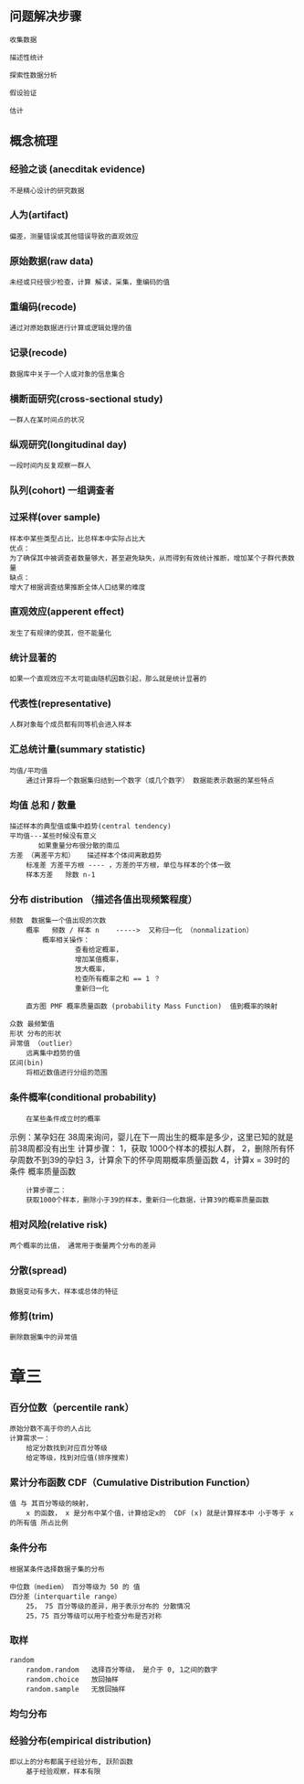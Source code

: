 ## 问题解决步骤
    收集数据

    描述性统计

    探索性数据分析

    假设验证

    估计

## 概念梳理
### 经验之谈 (anecditak evidence)
    不是精心设计的研究数据

### 人为(artifact)
    偏差，测量错误或其他错误导致的直观效应

### 原始数据(raw data)
    未经或只经很少检查，计算 解读，采集，重编码的值

### 重编码(recode)
    通过对原始数据进行计算或逻辑处理的值

### 记录(recode)
    数据库中关于一个人或对象的信息集合


### 横断面研究(cross-sectional study)
    一群人在某时间点的状况

### 纵观研究(longitudinal day)
    一段时间内反复观察一群人

### 队列(cohort) 一组调查者

### 过采样(over sample)
    样本中某些类型占比，比总样本中实际占比大
    优点：
    为了确保其中被调查者数量够大，甚至避免缺失，从而得到有效统计推断，增加某个子群代表数量
    缺点：
    增大了根据调查结果推断全体人口结果的难度
### 直观效应(apperent effect)
    发生了有规律的使其，但不能量化
  
### 统计显著的
    如果一个直观效应不太可能由随机因数引起，那么就是统计显著的

### 代表性(representative)
    人群对象每个成员都有同等机会进入样本

### 汇总统计量(summary statistic)
    均值/平均值
        通过计算将一个数据集归结到一个数字（或几个数字） 数据能表示数据的某些特点
        
### 均值  总和 / 数量
    描述样本的典型值或集中趋势(central tendency)
    平均值---某些时候没有意义
           如果重量分布很分散的南瓜
    方差 （离差平方和）   描述样本个体间离散趋势
        标准差 方差平方根 ---- ，方差的平方根，单位与样本的个体一致
        样本方差   除数 n-1
        
### 分布 distribution （描述各值出现频繁程度）
    频数  数据集一个值出现的次数
        概率   频数 / 样本 n    ----->  又称归一化 （nonmalization）
            概率相关操作： 
                    查看给定概率，
                    增加某值概率，
                    放大概率，
                    检查所有概率之和 == 1 ？
                    重新归一化
                    
        直方图 PMF 概率质量函数 (probability Mass Function)  值到概率的映射

    众数 最频繁值
    形状 分布的形状
    异常值 （outlier）
        远离集中趋势的值
    区间(bin)
        将相近数值进行分组的范围
      
    
### 条件概率(conditional probability)
        在某些条件成立时的概率

示例：某孕妇在 38周来询问，婴儿在下一周出生的概率是多少，这里已知的就是 前38周都没有出生
        计算步骤：
        1，获取 1000个样本的模拟人群，
        2，删除所有怀孕周数不到39的孕妇
        3，计算余下的怀孕周期概率质量函数
        4，计算x = 39时的条件 概率质量函数

        计算步骤二：
        获取1000个样本，删除小于39的样本，重新归一化数据，计算39的概率质量函数

###  相对风险(relative risk)
    两个概率的比值， 通常用于衡量两个分布的差异
    
### 分散(spread)
    数据变动有多大，样本或总体的特征
    
### 修剪(trim)
    删除数据集中的异常值
    
# 章三
### 百分位数（percentile rank）
    原始分数不高于你的人占比
    计算需求一：
        给定分数找到对应百分等级
        给定等级，找到对应值(排序搜索)
        
### 累计分布函数 CDF（Cumulative  Distribution Function）
    值 与 其百分等级的映射， 
        x 的函数， x 是分布中某个值，计算给定x的  CDF (x) 就是计算样本中 小于等于 x 的所有值 所占比例
        
### 条件分布
    根据某条件选择数据子集的分布
    
    中位数（mediem） 百分等级为 50 的 值
    四分差（interquartile range） 
        25， 75 百分等级的差异，用于表示分布的 分散情况
        25，75 百分等级可以用于检查分布是否对称
        
### 取样
    random
        random.random   选择百分等级， 是介于 0, 1之间的数字
        random.choice   放回抽样
        random.sample   无放回抽样
        
### 均匀分布

### 经验分布(empirical distribution)
    即以上的分布都属于经验分布, 跃阶函数
        基于经验观察，样本有限
        
